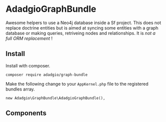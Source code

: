 AdadgioGraphBundle
====

Awesome helpers to use a Neo4j database inside a Sf project. This does not replace doctrine entities but is aimed at syncing some entities
with a graph database or making queries, retriveing nodes and relationships. It is *not a full ORM replacement* !

## Install

Install with composer.

`composer require adadgio/graph-bundle`

Make the following change to your `AppKernel.php` file to the registered bundles array.

```
new Adadgio\GraphBundle\AdadgioGraphBundle(),
```

## Components
